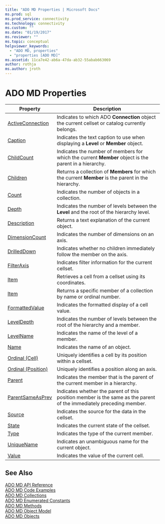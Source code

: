 ```yaml
---
title: "ADO MD Properties | Microsoft Docs"
ms.prod: sql
ms.prod_service: connectivity
ms.technology: connectivity
ms.custom: ""
ms.date: "01/19/2017"
ms.reviewer: ""
ms.topic: conceptual
helpviewer_keywords: 
  - "ADO MD, properties"
  - "properties [ADO MD]"
ms.assetid: 11ca7e42-ab6a-47da-ab32-55abab663069
author: rothja
ms.author: jroth
---
```

# ADO MD Properties

|Property|Description|  
|-|-|  
|[ActiveConnection](../../../ado/reference/ado-md-api/activeconnection-property-ado-md.md)|Indicates to which ADO **Connection** object the current cellset or catalog currently belongs.|  
|[Caption](../../../ado/reference/ado-md-api/caption-property-ado-md.md)|Indicates the text caption to use when displaying a **Level** or **Member** object.|  
|[ChildCount](../../../ado/reference/ado-md-api/childcount-property-ado-md.md)|Indicates the number of members for which the current **Member** object is the parent in a hierarchy.|  
|[Children](../../../ado/reference/ado-md-api/children-property-ado-md.md)|Returns a collection of **Members** for which the current **Member** is the parent in the hierarchy.|  
|[Count](../../../ado/reference/ado-api/count-property-ado.md)|Indicates the number of objects in a collection.|  
|[Depth](../../../ado/reference/ado-md-api/depth-property-ado-md.md)|Indicates the number of levels between the **Level** and the root of the hierarchy level.|  
|[Description](../../../ado/reference/ado-md-api/description-property-ado-md.md)|Returns a text explanation of the current object.|  
|[DimensionCount](../../../ado/reference/ado-md-api/dimensioncount-property-ado-md.md)|Indicates the number of dimensions on an axis.|  
|[DrilledDown](../../../ado/reference/ado-md-api/drilleddown-property-ado-md.md)|Indicates whether no children immediately follow the member on the axis.|  
|[FilterAxis](../../../ado/reference/ado-md-api/filteraxis-property-ado-md.md)|Indicates filter information for the current cellset.|  
|[Item](../../../ado/reference/ado-md-api/item-property-ado-md-cellset.md)|Retrieves a cell from a cellset using its coordinates.|  
|[Item](../../../ado/reference/ado-api/item-property-ado.md)|Returns a specific member of a collection by name or ordinal number.|  
|[FormattedValue](../../../ado/reference/ado-md-api/formattedvalue-property-ado-md.md)|Indicates the formatted display of a cell value.|  
|[LevelDepth](../../../ado/reference/ado-md-api/leveldepth-property-ado-md.md)|Indicates the number of levels between the root of the hierarchy and a member.|  
|[LevelName](../../../ado/reference/ado-md-api/levelname-property-ado-md.md)|Indicates the name of the level of a member.|  
|[Name](../../../ado/reference/ado-md-api/name-property-ado-md.md)|Indicates the name of an object.|  
|[Ordinal (Cell)](../../../ado/reference/ado-md-api/ordinal-property-ado-md-cell.md)|Uniquely identifies a cell by its position within a cellset.|  
|[Ordinal (Position)](../../../ado/reference/ado-md-api/ordinal-property-ado-md-position.md)|Uniquely identifies a position along an axis.|  
|[Parent](../../../ado/reference/ado-md-api/parent-property-ado-md.md)|Indicates the member that is the parent of the current member in a hierarchy.|  
|[ParentSameAsPrev](../../../ado/reference/ado-md-api/parentsameasprev-property-ado-md.md)|Indicates whether the parent of this position member is the same as the parent of the immediately preceding member.|  
|[Source](../../../ado/reference/ado-md-api/source-property-ado-md.md)|Indicates the source for the data in the cellset.|  
|[State](../../../ado/reference/ado-md-api/state-property-ado-md.md)|Indicates the current state of the cellset.|  
|[Type](../../../ado/reference/ado-md-api/type-property-ado-md.md)|Indicates the type of the current member.|  
|[UniqueName](../../../ado/reference/ado-md-api/uniquename-property-ado-md.md)|Indicates an unambiguous name for the current object.|  
|[Value](../../../ado/reference/ado-md-api/value-property-ado-md.md)|Indicates the value of the current cell.|  
  
## See Also  
 [ADO MD API Reference](../../../ado/reference/ado-md-api/ado-md-api-reference.md)   
 [ADO MD Code Examples](../../../ado/reference/ado-md-api/ado-md-code-examples.md)   
 [ADO MD Collections](../../../ado/reference/ado-md-api/ado-md-collections.md)   
 [ADO MD Enumerated Constants](../../../ado/reference/ado-md-api/ado-md-enumerated-constants.md)   
 [ADO MD Methods](../../../ado/reference/ado-md-api/ado-md-methods.md)   
 [ADO MD Object Model](../../../ado/reference/ado-md-api/ado-md-object-model.md)   
 [ADO MD Objects](../../../ado/reference/ado-md-api/ado-md-objects.md)
